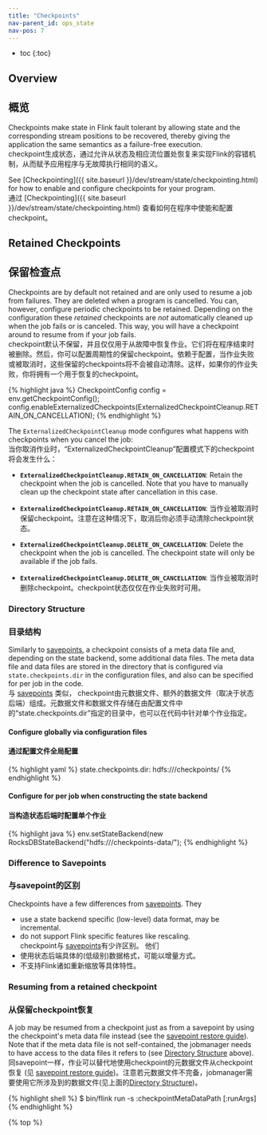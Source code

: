 ```yaml
---
title: "Checkpoints"
nav-parent_id: ops_state
nav-pos: 7
---
```

<!--
Licensed to the Apache Software Foundation (ASF) under one
or more contributor license agreements.  See the NOTICE file
distributed with this work for additional information
regarding copyright ownership.  The ASF licenses this file
to you under the Apache License, Version 2.0 (the
"License"); you may not use this file except in compliance
with the License.  You may obtain a copy of the License at

  http://www.apache.org/licenses/LICENSE-2.0

Unless required by applicable law or agreed to in writing,
software distributed under the License is distributed on an
"AS IS" BASIS, WITHOUT WARRANTIES OR CONDITIONS OF ANY
KIND, either express or implied.  See the License for the
specific language governing permissions and limitations
under the License.
-->


* toc
{:toc}

## Overview
## 概览

Checkpoints make state in Flink fault tolerant by allowing state and the
corresponding stream positions to be recovered, thereby giving the application
the same semantics as a failure-free execution.  
checkpoint生成状态，通过允许从状态及相应流位置处恢复来实现Flink的容错机制，从而赋予应用程序与无故障执行相同的语义。

See [Checkpointing]({{ site.baseurl }}/dev/stream/state/checkpointing.html) for how to enable and
configure checkpoints for your program.  
通过 [Checkpointing]({{ site.baseurl }}/dev/stream/state/checkpointing.html) 查看如何在程序中使能和配置checkpoint。

## Retained Checkpoints
## 保留检查点

Checkpoints are by default not retained and are only used to resume a
job from failures. They are deleted when a program is cancelled.
You can, however, configure periodic checkpoints to be retained.
Depending on the configuration these *retained* checkpoints are *not*
automatically cleaned up when the job fails or is canceled.
This way, you will have a checkpoint around to resume from if your job fails.  
checkpoint默认不保留，并且仅仅用于从故障中恢复作业。它们将在程序结束时被删除。然后，你可以配置周期性的保留checkpoint。依赖于配置，当作业失败或被取消时，这些保留的checkpoints将不会被自动清除。这样，如果你的作业失败，你将拥有一个用于恢复的checkpoint。

{% highlight java %}
CheckpointConfig config = env.getCheckpointConfig();
config.enableExternalizedCheckpoints(ExternalizedCheckpointCleanup.RETAIN_ON_CANCELLATION);
{% endhighlight %}

The `ExternalizedCheckpointCleanup` mode configures what happens with checkpoints when you cancel the job:  
当你取消作业时，“ExternalizedCheckpointCleanup”配置模式下的checkpoint将会发生什么：

- **`ExternalizedCheckpointCleanup.RETAIN_ON_CANCELLATION`**: Retain the checkpoint when the job is cancelled. Note that you have to manually clean up the checkpoint state after cancellation in this case.

- **`ExternalizedCheckpointCleanup.RETAIN_ON_CANCELLATION`**: 当作业被取消时保留checkpoint。注意在这种情况下，取消后你必须手动清除checkpoint状态。

- **`ExternalizedCheckpointCleanup.DELETE_ON_CANCELLATION`**: Delete the checkpoint when the job is cancelled. The checkpoint state will only be available if the job fails.

- **`ExternalizedCheckpointCleanup.DELETE_ON_CANCELLATION`**: 当作业被取消时删除checkpoint。checkpoint状态仅仅在作业失败时可用。

### Directory Structure
### 目录结构

Similarly to [savepoints](savepoints.html), a checkpoint consists
of a meta data file and, depending on the state backend, some additional data
files. The meta data file and data files are stored in the directory that is
configured via `state.checkpoints.dir` in the configuration files, 
and also can be specified for per job in the code.  
与 [savepoints](savepoints.html) 类似， checkpoint由元数据文件、额外的数据文件（取决于状态后端）组成。元数据文件和数据文件存储在由配置文件中的“state.checkpoints.dir”指定的目录中，也可以在代码中针对单个作业指定。

#### Configure globally via configuration files
#### 通过配置文件全局配置

{% highlight yaml %}
state.checkpoints.dir: hdfs:///checkpoints/
{% endhighlight %}

#### Configure for per job when constructing the state backend
#### 当构造状态后端时配置单个作业

{% highlight java %}
env.setStateBackend(new RocksDBStateBackend("hdfs:///checkpoints-data/");
{% endhighlight %}

### Difference to Savepoints
### 与savepoint的区别

Checkpoints have a few differences from [savepoints](savepoints.html). They
- use a state backend specific (low-level) data format, may be incremental.
- do not support Flink specific features like rescaling.  
checkpoint与 [savepoints](savepoints.html)有少许区别。 他们  
- 使用状态后端具体的(低级别)数据格式，可能以增量方式。  
- 不支持Flink诸如重新缩放等具体特性。

### Resuming from a retained checkpoint
### 从保留checkpoint恢复

A job may be resumed from a checkpoint just as from a savepoint
by using the checkpoint's meta data file instead (see the
[savepoint restore guide](../cli.html#restore-a-savepoint)). Note that if the
meta data file is not self-contained, the jobmanager needs to have access to
the data files it refers to (see [Directory Structure](#directory-structure)
above).  
同savepoint一样，作业可以替代地使用checkpoint的元数据文件从checkpoint恢复 (见
[savepoint restore guide](../cli.html#restore-a-savepoint))。注意若元数据文件不完备，jobmanager需要使用它所涉及到的数据文件(见上面的[Directory Structure](#directory-structure))。

{% highlight shell %}
$ bin/flink run -s :checkpointMetaDataPath [:runArgs]
{% endhighlight %}

{% top %}
